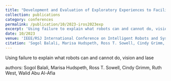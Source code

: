 ```yaml
---
title: "Development and Evaluation of Exploratory Experiences to Facilitate Reasoning About Robotic Systems"
collection: publications
category: conferences
permalink: /publication/10/2023-iros2023exp
excerpt: 'Using failure to explain what robots can and cannot do, vision and laser '
date: 10/2023
venue: 'IEEE/RSJ International Conference on Intelligent Robots and Systems (IROS)'
citation: 'Sogol Balali, Marisa Hudspeth, Ross T. Sowell, Cindy Grimm, Ruth West, Walid Abu Al-Afia'
---
```

Using failure to explain what robots can and cannot do, vision and lase

authors: Sogol Balali, Marisa Hudspeth, Ross T. Sowell, Cindy Grimm, Ruth West, Walid Abu Al-Afia